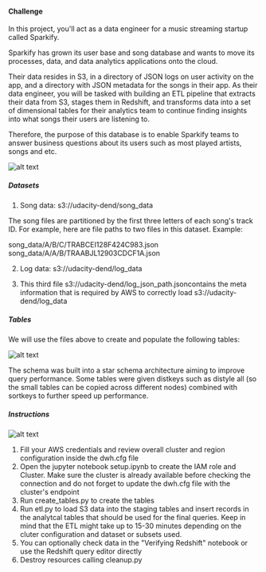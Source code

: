 #### Challenge

In this project, you'll act as a data engineer for a music streaming startup called Sparkify.

Sparkify has grown its user base and song database and wants to move its processes, data, and data analytics applications onto the cloud.

Their data resides in S3, in a directory of JSON logs on user activity on the app, and a directory with JSON metadata for the songs in their app. As their data engineer, you will be tasked with building an ETL pipeline that extracts their data from S3, stages them in Redshift, and transforms data into a set of dimensional tables for their analytics team to continue finding insights into what songs their users are listening to.

Therefore, the purpose of this database is to enable Sparkify teams to answer business questions about its users such as most played artists, songs and etc. 

![alt text](./image/sparkify-s3-to-redshift-etl.png "Sparkify S3 to Redshift ETL")

##### Datasets

1. Song data: s3://udacity-dend/song_data

The song files are partitioned by the first three letters of each song's track ID. For example, here are file paths to two files in this dataset. Example:

song_data/A/B/C/TRABCEI128F424C983.json
song_data/A/A/B/TRAABJL12903CDCF1A.json

2. Log data: s3://udacity-dend/log_data

3. This third file s3://udacity-dend/log_json_path.jsoncontains the meta information that is required by AWS to correctly load s3://udacity-dend/log_data

##### Tables

We will use the files above to create and populate the following tables:

![alt text](./image/schema.png "Table schema")

The schema was built into a star schema architecture aiming to improve query performance. Some tables were given distkeys such as distyle all (so the small tables can be copied across different nodes) combined with sortkeys to further speed up performance.

##### Instructions

![alt text](./image/architecture.png "Architecture")

1. Fill your AWS credentials and review overall cluster and region configuration inside the dwh.cfg file
2. Open the jupyter notebook setup.ipynb to create the IAM role and Cluster. Make sure the cluster is already available before checking the connection and do not forget to update the dwh.cfg file with the cluster's endpoint
3. Run create_tables.py to create the tables
4. Run etl.py to load S3 data into the staging tables and insert records in the analytcal tables that should be used for the final queries. Keep in mind that the ETL might take up to 15-30 minutes depending on the cluter configuration and dataset or subsets used.
5. You can optionally check data in the "Verifying Redshift" notebook or use the Redshift query editor directly
6. Destroy resources calling cleanup.py